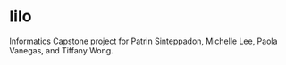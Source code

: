 # lilo
Informatics Capstone project for Patrin Sinteppadon, Michelle Lee, Paola Vanegas, and Tiffany Wong.
